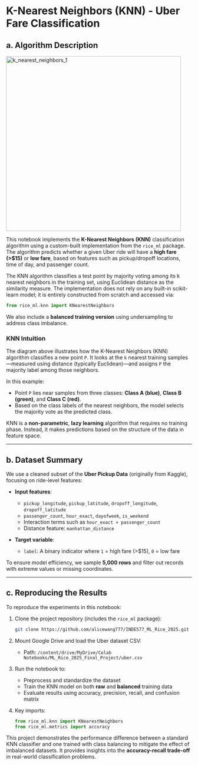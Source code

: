# K-Nearest Neighbors (KNN) - Uber Fare Classification

## a. Algorithm Description

<img width="474" alt="k_nearest_neighbors_1" src="https://github.com/user-attachments/assets/efc36945-a179-4a37-b045-a78cfb84b2f8" />

This notebook implements the **K-Nearest Neighbors (KNN)** classification algorithm using a custom-built implementation from the `rice_ml` package. The algorithm predicts whether a given Uber ride will have a **high fare (>$15)** or **low fare**, based on features such as pickup/dropoff locations, time of day, and passenger count.

The KNN algorithm classifies a test point by majority voting among its k nearest neighbors in the training set, using Euclidean distance as the similarity measure. The implementation does not rely on any built-in scikit-learn model; it is entirely constructed from scratch and accessed via:

```python
from rice_ml.knn import KNearestNeighbors
```

We also include a **balanced training version** using undersampling to address class imbalance.

### KNN Intuition

The diagram above illustrates how the K-Nearest Neighbors (KNN) algorithm classifies a new point `P`. It looks at the `k` nearest training samples—measured using distance (typically Euclidean)—and assigns `P` the majority label among those neighbors.

In this example:
- Point `P` lies near samples from three classes: **Class A (blue)**, **Class B (green)**, and **Class C (red)**.
- Based on the class labels of the nearest neighbors, the model selects the majority vote as the predicted class.

KNN is a **non-parametric**, **lazy learning** algorithm that requires no training phase. Instead, it makes predictions based on the structure of the data in feature space.

---

## b. Dataset Summary

We use a cleaned subset of the **Uber Pickup Data** (originally from Kaggle), focusing on ride-level features:

- **Input features**:
  - `pickup_longitude`, `pickup_latitude`, `dropoff_longitude`, `dropoff_latitude`
  - `passenger_count`, `hour_exact`, `dayofweek`, `is_weekend`
  - Interaction terms such as `hour_exact × passenger_count`
  - Distance feature: `manhattan_distance`

- **Target variable**:
  - `label`: A binary indicator where `1` = high fare (>$15), `0` = low fare

To ensure model efficiency, we sample **5,000 rows** and filter out records with extreme values or missing coordinates.

---

## c. Reproducing the Results

To reproduce the experiments in this notebook:

1. Clone the project repository (includes the `rice_ml` package):
    ```bash
    git clone https://github.com/alicewang777/INDE577_ML_Rice_2025.git
    ```

2. Mount Google Drive and load the Uber dataset CSV:
    - Path: `/content/drive/MyDrive/Colab Notebooks/ML_Rice_2025_Final_Project/uber.csv`

3. Run the notebook to:
    - Preprocess and standardize the dataset
    - Train the KNN model on both **raw** and **balanced** training data
    - Evaluate results using accuracy, precision, recall, and confusion matrix

4. Key imports:
    ```python
    from rice_ml.knn import KNearestNeighbors
    from rice_ml.metrics import accuracy
    ```

This project demonstrates the performance difference between a standard KNN classifier and one trained with class balancing to mitigate the effect of imbalanced datasets. It provides insights into the **accuracy-recall trade-off** in real-world classification problems.
